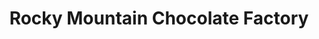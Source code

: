 ---
title: "Rocky Mountain Chocolate Factory"
url: /st-johns/rocky-mountain-chocolate-factory-water-street/
shop: confectionery
---
